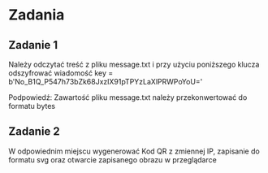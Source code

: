 # Zadania
## Zadanie 1
Należy odczytać treść z pliku message.txt i przy użyciu
poniższego klucza odszyfrować wiadomość
key = b'No_B1Q_P547h73bZk68JxzlX91pTPYzLaXlPRWPoYoU='

Podpowiedź: Zawartość pliku message.txt należy przekonwertować do formatu bytes
## Zadanie 2
W odpowiednim miejscu wygenerować Kod QR z zmiennej IP, zapisanie do formatu svg
oraz otwarcie zapisanego obrazu w przeglądarce


